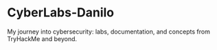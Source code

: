 # CyberLabs-Danilo
My journey into cybersecurity: labs, documentation, and concepts from TryHackMe and beyond.
